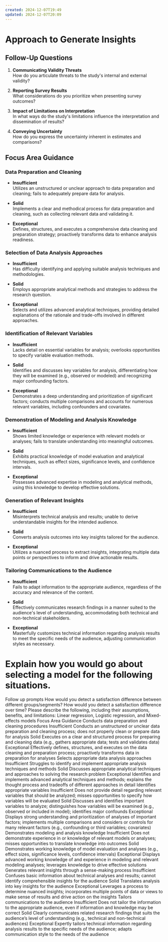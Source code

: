 ```yaml
---
created: 2024-12-07T19:49
updated: 2024-12-07T20:09
---
```

# Approach to Generate Insights

## Follow-Up Questions

1. **Communicating Validity Threats**  
    How do you articulate threats to the study's internal and external validity?

2. **Reporting Survey Results**  
    What considerations do you prioritize when presenting survey outcomes?

3. **Impact of Limitations on Interpretation**  
    In what ways do the study's limitations influence the interpretation and dissemination of results?

4. **Conveying Uncertainty**  
    How do you express the uncertainty inherent in estimates and comparisons?

## Focus Area Guidance

### Data Preparation and Cleaning

- **Insufficient**  
  Utilizes an unstructured or unclear approach to data preparation and cleaning; fails to adequately prepare data for analysis.

- **Solid**  
  Implements a clear and methodical process for data preparation and cleaning, such as collecting relevant data and validating it.

- **Exceptional**  
  Defines, structures, and executes a comprehensive data cleaning and preparation strategy; proactively transforms data to enhance analysis readiness.

### Selection of Data Analysis Approaches

- **Insufficient**  
  Has difficulty identifying and applying suitable analysis techniques and methodologies.

- **Solid**  
  Employs appropriate analytical methods and strategies to address the research question.

- **Exceptional**  
  Selects and utilizes advanced analytical techniques, providing detailed explanations of the rationale and trade-offs involved in different approaches.

### Identification of Relevant Variables

- **Insufficient**  
  Lacks detail on essential variables for analysis; overlooks opportunities to specify variable evaluation methods.

- **Solid**  
  Identifies and discusses key variables for analysis, differentiating how they will be examined (e.g., observed or modeled) and recognizing major confounding factors.

- **Exceptional**  
  Demonstrates a deep understanding and prioritization of significant factors; conducts multiple comparisons and accounts for numerous relevant variables, including confounders and covariates.

### Demonstration of Modeling and Analysis Knowledge

- **Insufficient**  
  Shows limited knowledge or experience with relevant models or analyses; fails to translate understanding into meaningful outcomes.

- **Solid**  
  Exhibits practical knowledge of model evaluation and analytical techniques, such as effect sizes, significance levels, and confidence intervals.

- **Exceptional**  
  Possesses advanced expertise in modeling and analytical methods, using this knowledge to develop effective solutions.

### Generation of Relevant Insights

- **Insufficient**  
  Misinterprets technical analysis and results; unable to derive understandable insights for the intended audience.

- **Solid**  
  Converts analysis outcomes into key insights tailored for the audience.

- **Exceptional**  
  Utilizes a nuanced process to extract insights, integrating multiple data points or perspectives to inform and drive actionable results.

### Tailoring Communications to the Audience

- **Insufficient**  
  Fails to adapt information to the appropriate audience, regardless of the accuracy and relevance of the content.

- **Solid**  
  Effectively communicates research findings in a manner suited to the audience's level of understanding, accommodating both technical and non-technical stakeholders.

- **Exceptional**  
  Masterfully customizes technical information regarding analysis results to meet the specific needs of the audience, adjusting communication styles as necessary.

# Explain how you would go about selecting a model for the following situations.


Follow up prompts
How would you detect a satisfaction difference between different groups/segments?
How would you detect a satisfaction difference over time?
Please describe the following, including their assumptions, benefits, and limitations: Linear regression, Logistic regression, and Mixed-effects models
Focus Area Guidance
Conducts data preparation and cleaning procedures
Insufficient
Conducts an unstructured or unclear data preparation and cleaning process; does not properly clean or prepare data for analysis
Solid
Executes on a clear and structured process for preparing and cleaning data (e.g., gathers appropriate data; tests and validates data)
Exceptional
Effectively defines, structures, and executes on the data cleaning and preparation process; proactively transforms data in preparation for analyses
Selects appropriate data analysis approaches
Insufficient
Struggles to identify and implement appropriate analysis techniques and methods
Solid
Discusses appropriate analytical techniques and approaches to solving the research problem
Exceptional
Identifies and implements advanced analytical techniques and methods; explains the thought process and tradeoffs of different approaches in detail
Identifies appropriate variables
Insufficient
Does not provide detail regarding relevant variables that should be analyzed; misses opportunities to specify how variables will be evaluated
Solid
Discusses and identifies important variables to analyze; distinguishes how variables will be examined (e.g., observed or included in model); identifies major confounds
Exceptional
Displays strong understanding and prioritization of analyses of important factors; implements multiple comparisons and considers or controls for many relevant factors (e.g., confounding or third variables; covariates)
Demonstrates modeling and analysis knowledge
Insufficient
Does not demonstrate experience in or knowledge of relevant models or analyses; misses opportunities to translate knowledge into outcomes
Solid
Demonstrates working knowledge of model evaluation and analyses (e.g., effect sizes, significance levels, confidence intervals)
Exceptional
Displays advanced working knowledge of and experience in modeling and relevant modeling analyses; leverages knowledge to drive effective solutions
Generates relevant insights through a sense-making process
Insufficient
Confuses basic information about technical analyses and results; cannot identify comprehensible insights for the audience
Solid
Translates analysis into key insights for the audience
Exceptional
Leverages a process to determine nuanced insights; incorporates multiple points of data or views to make sense of results and drive action on the insights
Tailors communications to the audience
Insufficient
Does not tailor the information to the appropriate audience, even if information and knowledge may be correct
Solid
Clearly communicates related research findings that suits the audience’s level of understanding (e.g., technical and non-technical audiences)
Exceptional
Expertly tailors technical information regarding analysis results to the specific needs of the audience; adapts communication style to the needs of the audience


